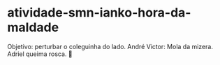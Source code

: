 # atividade-smn-ianko-hora-da-maldade
Objetivo: perturbar o coleguinha do lado. 
André Victor: Mola da mizera. Adriel queima rosca. 🙂 